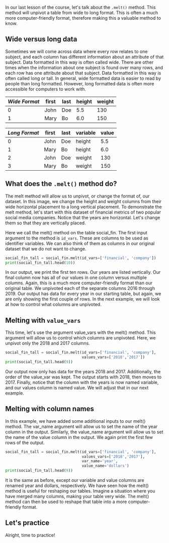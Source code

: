 In our last lesson of the course, let's talk about the `.melt()` method. This method will unpivot a table from wide to long format. This is often a much more computer-friendly format, therefore making this a valuable method to know.
## Wide versus long data
Sometimes we will come across data where every row relates to one subject, and each column has different information about an attribute of that subject. Data formatted in this way is often called wide. There are other times when the information about one subject is found over many rows, and each row has one attribute about that subject. Data formatted in this way is often called long or tall. In general, wide formatted data is easier to read by people than long formatted. However, long formatted data is often more accessible for computers to work with.

| *Wide Format* | first | last | height | weight |
| ------------- | ----- | ---- | ------ | ------ |
| 0             | John  | Doe  | 5.5    | 130    |
| 1             | Mary  | Bo   | 6.0    | 150    |

| *Long Format* | first | last | variable | value |
| ------------- | ----- | ---- | -------- | ----- |
| 0             | John  | Doe  | height   | 5.5   |
| 1             | Mary  | Bo   | height   | 6.0   |
| 2             | John  | Doe  | weight   | 130   |
| 3             | Mary  | Bo   | weight   | 150   |
## What does the `.melt()` method do?
The melt method will allow us to unpivot, or change the format of, our dataset. In this image, we change the height and weight columns from their wide horizontal placement to a long vertical placement. To demonstrate the melt method, let's start with this dataset of financial metrics of two popular social media companies. Notice that the years are horizontal. Let's change them so that they are vertically placed.

Here we call the melt() method on the table social_fin. The first input argument to the method is `id_vars`. These are columns to be used as identifier variables. We can also think of them as columns in our original dataset that we do not want to change. 
```Python
social_fin_tall = social_fin.melt(id_vars=['financial', 'company'])
print(social_fin_tall.head(10))
```
In our output, we print the first ten rows. Our years are listed vertically. Our final column now has all of our values in one column versus multiple columns. Again, this is a much more computer-friendly format than our original table. We unpivoted each of the separate columns 2016 through 2019. Our output has data for every year in our starting table, but again, we are only showing the first couple of rows. In the next example, we will look at how to control what columns are unpivoted.
## Melting with `value_vars`
This time, let's use the argument value_vars with the melt() method. This argument will allow us to control which columns are unpivoted. Here, we unpivot only the 2018 and 2017 columns. 
```Python
social_fin_tall = social_fin.melt(id_vars=['financial', 'company'],
								  values_vars=['2018','2017'])
print(social_fin_tall.head(9))
```
Our output now only has data for the years 2018 and 2017. Additionally, the order of the value_var was kept. The output starts with 2018, then moves to 2017. Finally, notice that the column with the years is now named variable, and our values column is named value. We will adjust that in our next example.
## Melting with column names
In this example, we have added some additional inputs to our melt() method. The var_name argument will allow us to set the name of the year column in the output. Similarly, the value_name argument will allow us to set the name of the value column in the output. We again print the first few rows of the output. 
```Python
social_fin_tall = social_fin.melt(id_vars=['financial', 'company'],
								  values_vars=['2018','2017'],
								  var_name='year', 
								  value_name='dollars')
print(social_fin_tall.head(9))
```
It is the same as before, except our variable and value columns are renamed year and dollars, respectively. We have seen how the melt() method is useful for reshaping our tables. Imagine a situation where you have merged many columns, making your table very wide. The melt() method can then be used to reshape that table into a more computer-friendly format.
## Let's practice
Alright, time to practice!